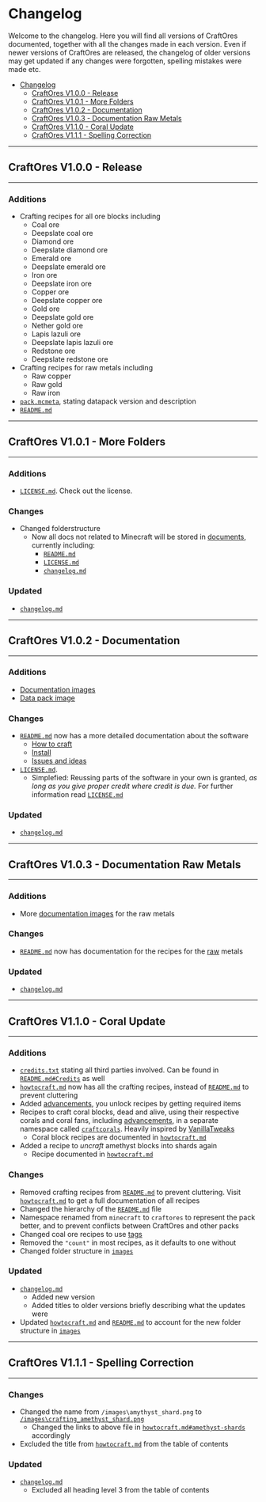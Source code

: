 # Changelog
Welcome to the changelog. Here you will find all versions of CraftOres documented, together with all the changes made in each version. Even if newer versions of CraftOres are released, the changelog of older versions may get updated if any changes were forgotten, spelling mistakes were made etc.

- [Changelog](#changelog)
  - [CraftOres V1.0.0 - Release](#craftores-v100---release)
  - [CraftOres V1.0.1 - More Folders](#craftores-v101---more-folders)
  - [CraftOres V1.0.2 - Documentation](#craftores-v102---documentation)
  - [CraftOres V1.0.3 - Documentation Raw Metals](#craftores-v103---documentation-raw-metals)
  - [CraftOres V1.1.0 - Coral Update](#craftores-v110---coral-update)
  - [CraftOres V1.1.1 - Spelling Correction](#craftores-v111---spelling-correction)

---
## CraftOres V1.0.0 - Release

---
### Additions<!-- omit in toc -->
- Crafting recipes for all ore blocks including
    - Coal ore
    - Deepslate coal ore
    - Diamond ore
    - Deepslate diamond ore
    - Emerald ore
    - Deepslate emerald ore
    - Iron ore
    - Deepslate iron ore
    - Copper ore
    - Deepslate copper ore
    - Gold ore
    - Deepslate gold ore
    - Nether gold ore
    - Lapis lazuli ore
    - Deepslate lapis lazuli ore
    - Redstone ore
    - Deepslate redstone ore
- Crafting recipes for raw metals including
    - Raw copper
    - Raw gold
    - Raw iron
- [`pack.mcmeta`](../pack.mcmeta), stating datapack version and description
- [`README.md`](./README.md)

---
## CraftOres V1.0.1 - More Folders

---
### Additions<!-- omit in toc -->
- [`LICENSE.md`](./LICENSE.md). Check out the license.
### Changes<!-- omit in toc -->
- Changed folderstructure
    - Now all docs not related to Minecraft will be stored in [documents](../docs/), currently including:
        - [`README.md`](./README.md)
        - [`LICENSE.md`](./LICENSE.md)
        - [`changelog.md`](./changelog.md)
### Updated<!-- omit in toc -->
- [`changelog.md`](./changelog.md)

---
## CraftOres V1.0.2 - Documentation

---
### Additions<!-- omit in toc -->
- [Documentation images](images/)
- [Data pack image](../pack.png)
### Changes<!-- omit in toc -->
- [`README.md`](README.md) now has a more detailed documentation about the software
  - [How to craft](README.md#how-to-craft)
  - [Install](README.md#install)
  - [Issues and ideas](README.md#issues-and-ideas)
- [`LICENSE.md`](LICENSE.md).
  - Simplefied: Reussing parts of the software in your own is granted, *as long as you give proper credit where credit is due.* For further information read [`LICENSE.md`](LICENSE.md)
### Updated<!-- omit in toc -->
- [`changelog.md`](changelog.md)

---
## CraftOres V1.0.3 - Documentation Raw Metals

---
### Additions<!-- omit in toc -->
- More [documentation images](images/) for the raw metals
### Changes<!-- omit in toc -->
- [`README.md`](README.md) now has documentation for the recipes for the [raw](README.md#raw-ingots) metals
### Updated<!-- omit in toc -->
- [`changelog.md`](changelog.md)

---
## CraftOres V1.1.0 - Coral Update

---
### Additions<!-- omit in toc -->
- [`credits.txt`](CREDITS.txt) stating all third parties involved. Can be found in [`README.md#Credits`](README.md#Credits) as well
- [`howtocraft.md`](howtocraft.md) now has all the crafting recipes, instead of [`README.md`](README.md) to prevent cluttering
- Added [advancements](../data/craftores/advancements/), you unlock recipes by getting required items
- Recipes to craft coral blocks, dead and alive, using their respective corals and coral fans, including [advancements](../data/craftcorals/advancements/), in a separate namespace called [`craftcorals`](../data/craftcorals/). Heavily inspired by [VanillaTweaks](https://vanillatweaks.net/ "Vanilla Tweaks")
  - Coral block recipes are documented in [`howtocraft.md`](howtocraft.md)
- Added a recipe to *uncraft* amethyst blocks into shards again
  - Recipe documented in [`howtocraft.md`](howtocraft.md)
### Changes<!-- omit in toc -->
- Removed crafting recipes from [`README.md`](README.md) to prevent cluttering. Visit [`howtocraft.md`](howtocraft.md) to get a full documentation of all recipes
- Changed the hierarchy of the [`README.md`](README.md) file
- Namespace renamed from `minecraft` to `craftores` to represent the pack better, and to prevent conflicts between CraftOres and other packs
- Changed coal ore recipes to use [tags](../data/craftores/tags/)
- Removed the `"count"` in most recipes, as it defaults to one without
- Changed folder structure in [`images`](images/)
### Updated<!-- omit in toc -->
- [`changelog.md`](changelog.md)
  - Added new version
  - Added titles to older versions briefly describing what the updates were
- Updated [`howtocraft.md`](howtocraft.md) and [`README.md`](README.md) to account for the new folder structure in [`images`](images/)

---
## CraftOres V1.1.1 - Spelling Correction

---
### Changes<!-- omit in toc -->
- Changed the name from `/images\amythyst_shard.png` to [`/images\crafting_amethyst_shard.png`](images/crafting_amethyst_shard.png)
  - Changed the links to above file in [`howtocraft.md#amethyst-shards`](howtocraft.md#amethyst-shardshttpsminecraftfandomcomwikiamethystshard-"amethyst-shard") accordingly
- Excluded the title from [`howtocraft.md`](howtocraft.md) from the table of contents
### Updated<!-- omit in toc -->
- [`changelog.md`](changelog.md)
  - Excluded all heading level 3 from the table of contents